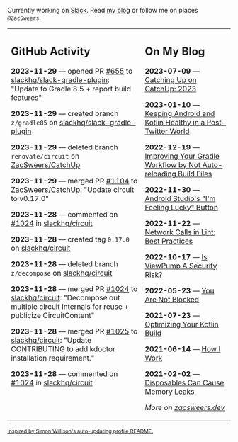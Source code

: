 Currently working on [Slack](https://slack.com/). Read [my blog](https://zacsweers.dev/) or follow me on places `@ZacSweers`.

<table><tr><td valign="top" width="60%">

## GitHub Activity
<!-- githubActivity starts -->
**2023-11-29** — opened PR [#655](https://github.com/slackhq/slack-gradle-plugin/pull/655) to [slackhq/slack-gradle-plugin](https://github.com/slackhq/slack-gradle-plugin): "Update to Gradle 8.5 + report build features"

**2023-11-29** — created branch `z/gradle85` on [slackhq/slack-gradle-plugin](https://github.com/slackhq/slack-gradle-plugin)

**2023-11-29** — deleted branch `renovate/circuit` on [ZacSweers/CatchUp](https://github.com/ZacSweers/CatchUp)

**2023-11-29** — merged PR [#1104](https://github.com/ZacSweers/CatchUp/pull/1104) to [ZacSweers/CatchUp](https://github.com/ZacSweers/CatchUp): "Update circuit to v0.17.0"

**2023-11-28** — commented on [#1024](https://github.com/slackhq/circuit/pull/1024#issuecomment-1830921373) in [slackhq/circuit](https://github.com/slackhq/circuit)

**2023-11-28** — created tag `0.17.0` on [slackhq/circuit](https://github.com/slackhq/circuit)

**2023-11-28** — deleted branch `z/decompose` on [slackhq/circuit](https://github.com/slackhq/circuit)

**2023-11-28** — merged PR [#1024](https://github.com/slackhq/circuit/pull/1024) to [slackhq/circuit](https://github.com/slackhq/circuit): "Decompose out multiple circuit internals for reuse + publicize CircuitContent"

**2023-11-28** — merged PR [#1025](https://github.com/slackhq/circuit/pull/1025) to [slackhq/circuit](https://github.com/slackhq/circuit): "Update CONTRIBUTING to add kdoctor installation requirement."

**2023-11-28** — commented on [#1024](https://github.com/slackhq/circuit/pull/1024#issuecomment-1830696431) in [slackhq/circuit](https://github.com/slackhq/circuit)
<!-- githubActivity ends -->
</td><td valign="top" width="40%">

## On My Blog
<!-- blog starts -->
**2023-07-09** — [Catching Up on CatchUp: 2023](https://www.zacsweers.dev/catching-up-on-catchup-2023/)

**2023-01-10** — [Keeping Android and Kotlin Healthy in a Post-Twitter World](https://www.zacsweers.dev/keeping-android-healthy/)

**2022-12-19** — [Improving Your Gradle Workflow by Not Auto-reloading Build Files](https://www.zacsweers.dev/improving-your-workflow-by-not-auto-reloading-build-files/)

**2022-11-30** — [Android Studio's "I'm Feeling Lucky" Button](https://www.zacsweers.dev/android-studios-im-feeling-lucky-button/)

**2022-11-22** — [Network Calls in Lint: Best Practices](https://www.zacsweers.dev/network-calls-in-lint-best-practices/)

**2022-10-17** — [Is ViewPump A Security Risk?](https://www.zacsweers.dev/is-viewpump-a-security-risk/)

**2022-05-23** — [You Are Not Blocked](https://www.zacsweers.dev/you-are-not-blocked/)

**2021-07-23** — [Optimizing Your Kotlin Build](https://www.zacsweers.dev/optimizing-your-kotlin-build/)

**2021-06-14** — [How I Work](https://www.zacsweers.dev/how-i-work/)

**2021-02-02** — [Disposables Can Cause Memory Leaks](https://www.zacsweers.dev/disposables-can-cause-memory-leaks/)
<!-- blog ends -->
_More on [zacsweers.dev](https://zacsweers.dev/)_
</td></tr></table>

<sub><a href="https://simonwillison.net/2020/Jul/10/self-updating-profile-readme/">Inspired by Simon Willison's auto-updating profile README.</a></sub>